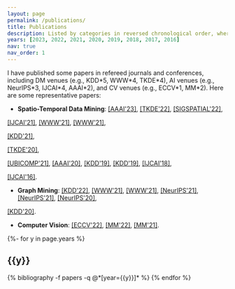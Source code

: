 ```yaml
---
layout: page
permalink: /publications/
title: Publications
description: Listed by categories in reversed chronological order, where * indicates equal contribution and ^ denotes corresponding author. 
years: [2023, 2022, 2021, 2020, 2019, 2018, 2017, 2016]
nav: true
nav_order: 1
---
```

<!-- _pages/publications.md -->

I have published some papers in refereed journals and conferences, including DM venues (e.g., KDD\*5, WWW\*4, TKDE\*4), AI venues (e.g., NeurIPS\*3, IJCAI\*4, AAAI\*2), and CV venues (e.g., ECCV\*1, MM\*2). Here are some representative papers:

- **Spatio-Temporal Data Mining**: 
[[AAAI'23]](https://arxiv.org/pdf/2211.15979.pdf), 
[[TKDE'22]](https://ieeexplore.ieee.org/document/9956738/), 
[[SIGSPATIAL'22]](https://arxiv.org/pdf/2108.11873.pdf), 
<!-- [[SIGSPATIAL'22]](https://dl.acm.org/doi/pdf/10.1145/3557915.3560947),  -->
<!-- [[CIKM'22]](https://zhangjunbo.org/pdf/2022_CIKM_TrajFormer.pdf),  -->
[[IJCAI'21]](https://www.ijcai.org/proceedings/2021/0207.pdf), 
[[WWW'21]](http://urban-computing.com/pdf/WWW2021UrbanFlowPrediction.pdf), 
[[WWW'21]](http://panzheyi.cc/publication/pan2021autostg/paper.pdf),
<!-- [[TVCG'21]](http://urban-computing.com/pdf/TVCG_viscas.pdf), -->
<!-- [[ECML-PKDD'21]](http://urban-computing.com/pdf/2020-ECML-final.pdf), -->
[[KDD'21]](http://urban-computing.com/pdf/AutoST_kdd20_camera_ready.pdf),
<!-- [[TKDE'20]](http://urban-computing.com/pdf/TKDE_UrbanFlowInfer.pdf), -->
[[TKDE'20]](http://urban-computing.com/pdf/MVGCN_Final_Version.pdf),
<!-- [[TKDE'20]](http://urban-computing.com/pdf/MetaLearning_tkde_2020.pdf), -->
<!-- [[TBD'20]](http://urban-computing.com/pdf/ieeetbd2020_UrbanWater.pdf), -->
[[UBICOMP'21]](http://urban-computing.com/pdf/paper_UbiComp20-Ruan.pdf),
[[AAAI'20]](http://urban-computing.com/pdf/AAAI-RuanS.361.pdf),
[[KDD'19]](http://urban-computing.com/pdf/yuxuanUrbanFMKDD2019.pdf),
[[KDD'19]](http://urban-computing.com/pdf/kdd_2019_camera_ready_ST_MetaNet.pdf),
[[IJCAI'18]](https://www.ijcai.org/Proceedings/2018/0476.pdf),
<!-- [[SIGSPATIAL'17]](https://www.ijcai.org/Proceedings/2018/0476.pdf), -->
[[IJCAI'16]](https://www.microsoft.com/en-us/research/wp-content/uploads/2017/10/Traffic-cascading-patterns_Zheng_SIGSPATIAL2017.pdf).



- **Graph Mining**:
[[KDD'22]](https://arxiv.org/pdf/2207.05584.pdf), 
[[WWW'21]](https://dl.acm.org/doi/abs/10.1145/3442381.3449796?casa_token=ld3tJXow02AAAAAA:k6qS_Tsxym4YyANwQn8a-0Xf98Y0jD_gfTpPt8wocORTvaGRThRLseXYuvLbO8RU_EC0k6gAX6T7dg), 
[[WWW'21]](https://bhooi.github.io/papers/curgraph_web21.pdf), 
[[NeurIPS'21]](https://proceedings.neurips.cc/paper/2021/file/0b0b0994d12ad343511adfbfc364256e-Paper.pdf), 
[[NeurIPS'21]](https://proceedings.neurips.cc/paper/2021/file/a3048e47310d6efaa4b1eaf55227bc92-Paper.pdf), 
[[NeurIPS'20]](https://proceedings.neurips.cc/paper/2020/file/cffb6e2288a630c2a787a64ccc67097c-Paper.pdf), 
<!-- [[ECML-PKDD'20]](https://bitbucket.org/ghentdatascience/ecmlpkdd20-papers/raw/master/RT/sub_221.pdf),  -->
[[KDD'20]](https://bitbucket.org/ghentdatascience/ecmlpkdd20-papers/raw/master/RT/sub_221.pdf). 


- **Computer Vision**:
[[ECCV'22]](https://dl.acm.org/doi/abs/10.1007/978-3-031-19830-4_33), 
[[MM'22]](https://dl.acm.org/doi/pdf/10.1145/3503161.3548102), 
[[MM'21]](https://dl.acm.org/doi/pdf/10.1145/3474085.3475268).


<!-- See more at [[Google Scholar]](https://scholar.google.com/citations?hl=zh-CN&user=n9cODgcAAAAJ&view_op=list_works&sortby=pubdate)[[DBLP]](https://dblp.org/pid/183/0977.html). -->



<div class="publications">
{%- for y in page.years %}
  <h2 class="year">{{y}}</h2>
  {% bibliography -f papers -q @*[year={{y}}]* %}
{% endfor %}

</div>
